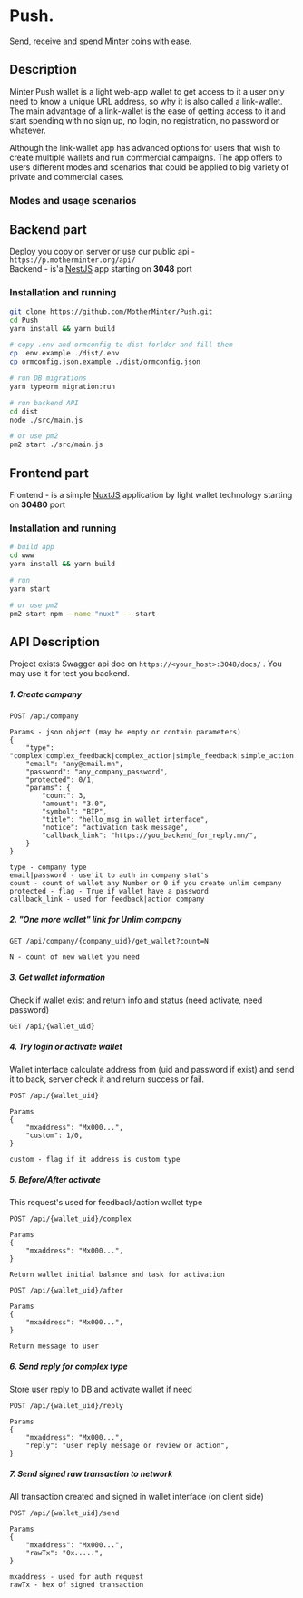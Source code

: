 # Push.
Send, receive and spend Minter coins with ease.

## Description

Minter Push wallet is a light web-app wallet to get access to it a user only need to know a unique URL address, so why it is also called a link-wallet. The main advantage of a link-wallet is the ease of getting access to it and start spending with no sign up, no login, no registration, no password or whatever. 

Although the link-wallet app has advanced options for users that wish to create multiple wallets and run commercial campaigns. The app offers to users different modes and scenarios that could be applied to big variety of private and commercial cases.

### Modes and usage scenarios

## Backend part
Deploy you copy on server or use our public api - `https://p.motherminter.org/api/`<br>
Backend - is'a <a href=https://nestjs.com/>NestJS</a> app starting on **3048** port <br>

### Installation and running
```bash
git clone https://github.com/MotherMinter/Push.git
cd Push
yarn install && yarn build

# copy .env and ormconfig to dist forlder and fill them
cp .env.example ./dist/.env
cp ormconfig.json.example ./dist/ormconfig.json

# run DB migrations
yarn typeorm migration:run

# run backend API
cd dist
node ./src/main.js

# or use pm2
pm2 start ./src/main.js
```

## Frontend part
Frontend - is a simple <a href="https://nuxtjs.org/">NuxtJS</a> application by light wallet technology starting on **30480** port<br>

### Installation and running

```bash
# build app 
cd www
yarn install && yarn build 

# run 
yarn start

# or use pm2
pm2 start npm --name "nuxt" -- start
```

## API Description
Project exists Swagger api doc on `https://<your_host>:3048/docs/` . 
You may use it for test you backend.

##### 1. Create company
```
POST /api/company

Params - json object (may be empty or contain parameters)
{
    "type": "complex|complex_feedback|complex_action|simple_feedback|simple_action|simple",
    "email": "any@email.mn",
    "password": "any_company_password",
    "protected": 0/1,
    "params": {
        "count": 3,
        "amount": "3.0",
        "symbol": "BIP",
        "title": "hello_msg in wallet interface",
        "notice": "activation task message",
        "callback_link": "https://you_backend_for_reply.mn/",
    }
}

type - company type
email|password - use'it to auth in company stat's
count - count of wallet any Number or 0 if you create unlim company
protected - flag - True if wallet have a password
callback_link - used for feedback|action company
``` 

##### 2. "One more wallet" link for Unlim company
```
GET /api/company/{company_uid}/get_wallet?count=N

N - count of new wallet you need
```

##### 3. Get wallet information
Check if wallet exist and return info and status (need activate, need password)
```
GET /api/{wallet_uid}
```

##### 4. Try login or activate wallet
Wallet interface calculate address from (uid and password if exist) and send it to back, server check it and return success or fail.

```
POST /api/{wallet_uid}

Params
{
    "mxaddress": "Mx000...",
    "custom": 1/0, 
}

custom - flag if it address is custom type 
``` 

##### 5. Before/After activate
This request's used for feedback/action wallet type
```
POST /api/{wallet_uid}/complex

Params
{
    "mxaddress": "Mx000...",
}

Return wallet initial balance and task for activation
```

```
POST /api/{wallet_uid}/after

Params 
{
    "mxaddress": "Mx000...",
}

Return message to user
```

##### 6. Send reply for complex type
Store user reply to DB and activate wallet if need

```
POST /api/{wallet_uid}/reply

Params
{
    "mxaddress": "Mx000...",
    "reply": "user reply message or review or action",
}
``` 

##### 7. Send signed raw transaction to network
All transaction created and signed in wallet interface (on client side)

```
POST /api/{wallet_uid}/send

Params
{
    "mxaddress": "Mx000...",
    "rawTx": "0x.....",
}

mxaddress - used for auth request
rawTx - hex of signed transaction
```
